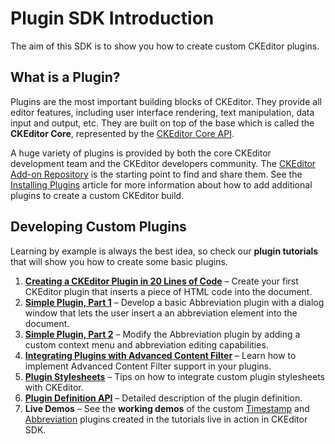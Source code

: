 <!--
Copyright (c) 2003-2018, CKSource - Frederico Knabben. All rights reserved.
For licensing, see LICENSE.md.
-->

# Plugin SDK Introduction

The aim of this SDK is to show you how to create custom CKEditor plugins.

## What is a Plugin?

Plugins are the most important building blocks of CKEditor. They provide all editor features, including user interface rendering, text manipulation, data input and output, etc. They are built on top of the base which is called the **CKEditor Core**, represented by the [CKEditor Core API](#!/api).

A huge variety of plugins is provided by both the core CKEditor development team and the CKEditor developers community. The [CKEditor Add-on Repository](https://ckeditor.com/cke4/addons/plugins/all) is the starting point to find and share them. See the [Installing Plugins](#!/guide/dev_plugins) article for more information about how to add additional plugins to create a custom CKEditor build.

## Developing Custom Plugins

Learning by example is always the best idea, so check our **plugin tutorials** that will show you how to create some basic plugins.

 1. **[Creating a CKEditor Plugin in 20 Lines of Code](#!/guide/plugin_sdk_sample)** &ndash; Create your first CKEditor plugin that inserts a piece of HTML code into the document.
 1. **[Simple Plugin, Part 1](#!/guide/plugin_sdk_sample_1)** &ndash; Develop a basic Abbreviation plugin with a dialog window that lets the user insert a an abbreviation element into the document.
 1. **[Simple Plugin, Part 2](#!/guide/plugin_sdk_sample_2)** &ndash; Modify the Abbreviation plugin by adding a custom context menu and abbreviation editing capabilities.
 1. **[Integrating Plugins with Advanced Content Filter](#!/guide/plugin_sdk_integration_with_acf)** &ndash; Learn how to implement Advanced Content Filter support in your plugins.
 1. **[Plugin Stylesheets](#!/guide/plugin_sdk_styles)** &ndash; Tips on how to integrate custom plugin stylesheets with CKEditor.
 1. **[Plugin Definition API](#!/api/CKEDITOR.pluginDefinition)** &ndash; Detailed description of the plugin definition.
 1. **Live Demos** &ndash; See the **working demos** of the custom [Timestamp](https://sdk.ckeditor.com/samples/timestamp.html) and [Abbreviation](https://sdk.ckeditor.com/samples/abbr.html) plugins created in the tutorials live in action in CKEditor SDK.

